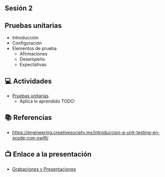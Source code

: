 Sesión 2
-

## Pruebas unitarias
- Introducción
- Configuración
- Elementos de prueba
    - Afirmaciones
    - Desempeño
    - Expectativas

## 💻 Actividades
- [Pruebas unitarias](https://leetcode.com/playground/)
    - Aplica lo aprendido TODO:

## 📚 Referencias
- https://engineering.creativesociety.mx/introduccion-a-unit-testing-en-xcode-con-swift/

## 📺 Enlace a la presentación 
- [Grabaciones y Presentaciones](/Grabaciones_y_Presentaciones.md)
